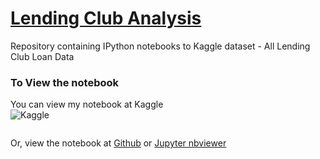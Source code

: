 # [Lending Club Analysis](https://www.kaggle.com/wordsforthewise/lending-club)
Repository containing IPython notebooks to Kaggle dataset - All Lending Club Loan Data

### To View the notebook <br>

You can view my notebook at Kaggle <br>
<a href="https://www.kaggle.com/tej1234/exploratory-data-analysis-all-lending-club-loan?scriptVersionId=88617952" target="_blank"><img align="left" alt="Kaggle" title="Open in Kaggle" src="https://kaggle.com/static/images/open-in-kaggle.svg"></a>

<br>

Or, view the notebook at [Github](https://github.com/tejeshreddy/lending-club-analysis/blob/main/exploratory-data-analysis-all-lending-club-loan.ipynb) or [Jupyter nbviewer](https://nbviewer.org/github/tejeshreddy/lending-club-analysis/blob/main/exploratory-data-analysis-all-lending-club-loan.ipynb)
